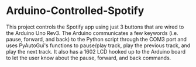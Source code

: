 # Arduino-Controlled-Spotify

This project controls the Spotify app using just 3 buttons that are wired to the Arduino Uno Rev3. The Arduino communicates a few keywords (i.e. pause, forward, and back) to the Python script through the COM3 port and uses PyAutoGui's functions to pause/play track, play the previous track, and play the next track. It also has a 1602 LCD hooked up to the Arduino board to let the user know about the pause, forward, and back commands.
